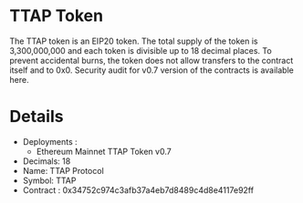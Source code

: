 # TTAP Token
The TTAP token is an EIP20 token. The total supply of the token is 3,300,000,000 and each token is divisible up to 18 decimal places. To prevent accidental burns, the token does not allow transfers to the contract itself and to 0x0. Security audit for v0.7 version of the contracts is available here.

# Details
- Deployments :
  - Ethereum Mainnet TTAP Token v0.7
- Decimals: 18
- Name: TTAP Protocol 
- Symbol: TTAP
- Contract : 0x34752c974c3afb37a4eb7d8489c4d8e4117e92ff

